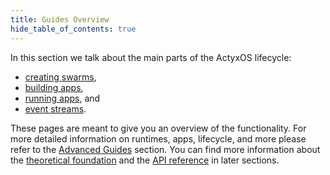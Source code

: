 ```yaml
---
title: Guides Overview
hide_table_of_contents: true
---
```


In this section we talk about the main parts of the ActyxOS lifecycle:

- [creating swarms](swarms.md),
- [building apps](building-apps.md),
- [running apps](running-apps.md), and
- [event streams](event-streams.md).

These pages are meant to give you an overview of the functionality.
For more detailed information on runtimes, apps, lifecycle, and more please refer to the [Advanced Guides](../advanced-guides/overview.md) section.
You can find more information about the [theoretical foundation](../theoretical-foundation/distributed-systems.md) and the [API reference](../api/overview.md) in later sections.

